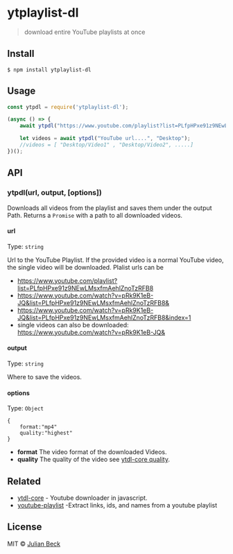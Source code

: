 # ytplaylist-dl 

> download entire YouTube playlists at once


## Install

```
$ npm install ytplaylist-dl
```


## Usage
```js
const ytpdl = require('ytplaylist-dl');

(async () => {
    await ytpdl("https://www.youtube.com/playlist?list=PLfpHPxe91z9NEwLMsxfmAehlZnoTzRFB8", "Desktop",{format:"mp4"});

    let videos = await ytpdl("YouTube url....", "Desktop");
    //videos = [ "Desktop/Video1" , "Desktop/Video2", .....]
})();
```


## API

### ytpdl(url, output, [options])

Downloads all videos from the playlist and saves them under the output Path.
Returns a `Promise` with a path to all downloaded videos.


#### url

Type: `string`

Url to the YouTube Playlist. If the provided video is a normal YouTube video, the single video will be downloaded. Plalist urls can be
- https://www.youtube.com/playlist?list=PLfpHPxe91z9NEwLMsxfmAehlZnoTzRFB8
- https://www.youtube.com/watch?v=pRk9K1eB-JQ&list=PLfpHPxe91z9NEwLMsxfmAehlZnoTzRFB8&
- https://www.youtube.com/watch?v=pRk9K1eB-JQ&list=PLfpHPxe91z9NEwLMsxfmAehlZnoTzRFB8&index=1
- single videos can also be downloaded: https://www.youtube.com/watch?v=pRk9K1eB-JQ& 

#### output

Type: `string`

Where to save the videos.

#### options

Type: `Object`

```
{
    format:"mp4"
    quality:"highest"
}
```
- **format** The video format of the downloaded Videos.
- **quality** The quality of the video see [ytdl-core quality](https://github.com/fent/node-ytdl-core#ytdlurl-options).


## Related

- [ytdl-core](https://github.com/fent/node-ytdl-core) - Youtube downloader in javascript.
- [youtube-playlist](https://github.com/CodeDotJS/youtube-playlist) -Extract links, ids, and names from a youtube playlist



## License

MIT © [Julian Beck](https://github.com/jufabeck2202)